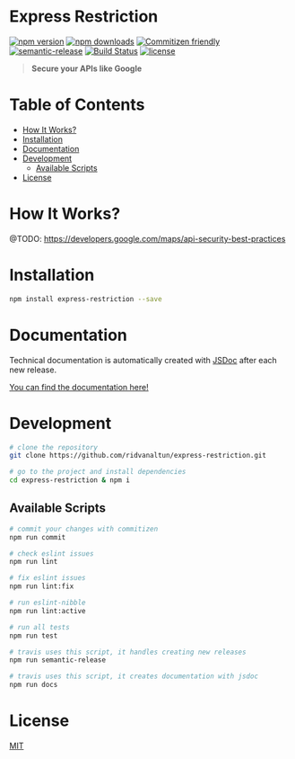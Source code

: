 <!-- omit in toc -->
# Express Restriction

[![npm version](https://img.shields.io/npm/v/express-restriction.svg)](https://npmjs.com/package/express-restriction)
[![npm downloads](https://img.shields.io/npm/dt/express-restriction.svg)](https://npmjs.com/package/express-restriction)
[![Commitizen friendly](https://img.shields.io/badge/commitizen-friendly-brightgreen.svg)](http://commitizen.github.io/cz-cli/)
[![semantic-release](https://img.shields.io/badge/%20%20%F0%9F%93%A6%F0%9F%9A%80-semantic--release-e10079.svg)](https://github.com/semantic-release/semantic-release)
[![Build Status](https://travis-ci.com/ridvanaltun/express-restriction.svg?branch=master)](https://travis-ci.com/ridvanaltun/express-restriction)
[![license](https://img.shields.io/npm/l/express-restriction.svg)](https://github.com/ridvanaltun/express-restriction/blob/master/LICENSE)

> **Secure your APIs like Google**

<!-- omit in toc -->
# Table of Contents

- [How It Works?](#how-it-works)
- [Installation](#installation)
- [Documentation](#documentation)
- [Development](#development)
  - [Available Scripts](#available-scripts)
- [License](#license)

# How It Works?

@TODO: https://developers.google.com/maps/api-security-best-practices

# Installation

```bash
npm install express-restriction --save
```

# Documentation

Technical documentation is automatically created with [JSDoc](https://github.com/jsdoc/jsdoc) after each new release.

[You can find the documentation here!](https://ridvanaltun.github.io/express-restriction/)

# Development

```bash
# clone the repository
git clone https://github.com/ridvanaltun/express-restriction.git

# go to the project and install dependencies
cd express-restriction & npm i
```

## Available Scripts

```bash
# commit your changes with commitizen
npm run commit

# check eslint issues
npm run lint

# fix eslint issues
npm run lint:fix

# run eslint-nibble
npm run lint:active

# run all tests
npm run test

# travis uses this script, it handles creating new releases
npm run semantic-release

# travis uses this script, it creates documentation with jsdoc
npm run docs
```

# License

[MIT](https://github.com/ridvanaltun/express-restriction/blob/master/LICENSE)
